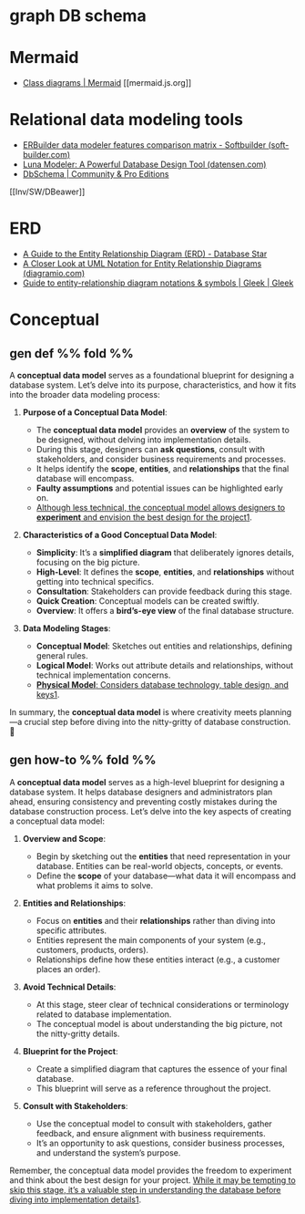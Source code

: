 



# graph DB schema


# Mermaid
- [Class diagrams | Mermaid](https://mermaid.js.org/syntax/classDiagram.html)
[[mermaid.js.org]]


# Relational data modeling tools 
- [ERBuilder data modeler features comparison matrix - Softbuilder (soft-builder.com)](https://soft-builder.com/features/)
- [Luna Modeler: A Powerful Database Design Tool (datensen.com)](https://www.datensen.com/data-modeling/luna-modeler-for-relational-databases.html)
- [DbSchema | Community & Pro Editions](https://dbschema.com/editions.html)

[[Inv/SW/DBeawer]]

# ERD
- [A Guide to the Entity Relationship Diagram (ERD) - Database Star](https://www.databasestar.com/entity-relationship-diagram/)
- [A Closer Look at UML Notation for Entity Relationship Diagrams (diagramio.com)](https://diagramio.com/entity-relationship-diagram-uml-notation)
- [Guide to entity-relationship diagram notations & symbols | Gleek | Gleek](https://www.gleek.io/blog/er-symbols-notations.html)

# Conceptual
## gen def %% fold %%
A **conceptual data model** serves as a foundational blueprint for designing a database system. Let’s delve into its purpose, characteristics, and how it fits into the broader data modeling process:

1. **Purpose of a Conceptual Data Model**:
    
    - The **conceptual data model** provides an **overview** of the system to be designed, without delving into implementation details.
    - During this stage, designers can **ask questions**, consult with stakeholders, and consider business requirements and processes.
    - It helps identify the **scope**, **entities**, and **relationships** that the final database will encompass.
    - **Faulty assumptions** and potential issues can be highlighted early on.
    - [Although less technical, the conceptual model allows designers to **experiment** and envision the best design for the project](https://www.gleek.io/blog/conceptual-data-model.html)[1](https://www.gleek.io/blog/conceptual-data-model.html).
2. **Characteristics of a Good Conceptual Data Model**:
    
    - **Simplicity**: It’s a **simplified diagram** that deliberately ignores details, focusing on the big picture.
    - **High-Level**: It defines the **scope**, **entities**, and **relationships** without getting into technical specifics.
    - **Consultation**: Stakeholders can provide feedback during this stage.
    - **Quick Creation**: Conceptual models can be created swiftly.
    - **Overview**: It offers a **bird’s-eye view** of the final database structure.
3. **Data Modeling Stages**:
    
    - **Conceptual Model**: Sketches out entities and relationships, defining general rules.
    - **Logical Model**: Works out attribute details and relationships, without technical implementation concerns.
    - [**Physical Model**: Considers database technology, table design, and keys](https://www.gleek.io/blog/conceptual-data-model.html)[1](https://www.gleek.io/blog/conceptual-data-model.html).

In summary, the **conceptual data model** is where creativity meets planning—a crucial step before diving into the nitty-gritty of database construction. 🌟 
## gen how-to %% fold %%
A **conceptual data model** serves as a high-level blueprint for designing a database system. It helps database designers and administrators plan ahead, ensuring consistency and preventing costly mistakes during the database construction process. Let’s delve into the key aspects of creating a conceptual data model:

1. **Overview and Scope**:
    
    - Begin by sketching out the **entities** that need representation in your database. Entities can be real-world objects, concepts, or events.
    - Define the **scope** of your database—what data it will encompass and what problems it aims to solve.
2. **Entities and Relationships**:
    
    - Focus on **entities** and their **relationships** rather than diving into specific attributes.
    - Entities represent the main components of your system (e.g., customers, products, orders).
    - Relationships define how these entities interact (e.g., a customer places an order).
3. **Avoid Technical Details**:
    
    - At this stage, steer clear of technical considerations or terminology related to database implementation.
    - The conceptual model is about understanding the big picture, not the nitty-gritty details.
4. **Blueprint for the Project**:
    
    - Create a simplified diagram that captures the essence of your final database.
    - This blueprint will serve as a reference throughout the project.
5. **Consult with Stakeholders**:
    
    - Use the conceptual model to consult with stakeholders, gather feedback, and ensure alignment with business requirements.
    - It’s an opportunity to ask questions, consider business processes, and understand the system’s purpose.

Remember, the conceptual data model provides the freedom to experiment and think about the best design for your project. [While it may be tempting to skip this stage, it’s a valuable step in understanding the database before diving into implementation details](https://www.gleek.io/blog/conceptual-data-model.html)[1](https://www.gleek.io/blog/conceptual-data-model.html).
